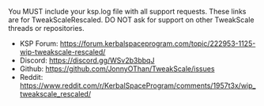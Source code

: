 You MUST include your ksp.log file with all support requests. These links are for TweakScaleRescaled. DO NOT ask for support on other TweakScale threads or repositories.

* KSP Forum: https://forum.kerbalspaceprogram.com/topic/222953-1125-wip-tweakscale-rescaled/
* Discord: https://discord.gg/WSv2b3bbqJ
* Github: https://github.com/JonnyOThan/TweakScale/issues
* Reddit: https://www.reddit.com/r/KerbalSpaceProgram/comments/1957t3x/wip_tweakscale_rescaled/
